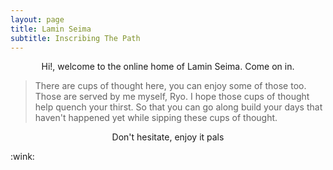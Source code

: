 ```yaml
---
layout: page
title: Lamin Seima
subtitle: Inscribing The Path
---
```

<p style="text-align: center;">Hi!, welcome to the online home of Lamin Seima. Come on in.</p> 

> There are cups of thought here, you can enjoy some of those too. Those are served by me myself, Ryo.
> I hope those cups of thought help quench your thirst.
> So that you can go along build your days that haven't happened yet while sipping these cups of thought. 

<p style="text-align: center;">Don't hesitate, enjoy it pals</p>
:wink:

